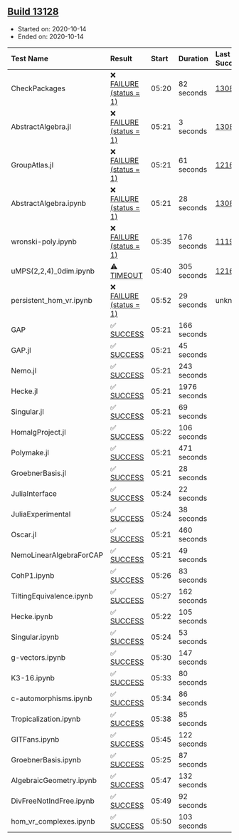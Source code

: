 ## [Build 13128](https://oscarci.mathematik.uni-kl.de/job/oscar/13128/)

* Started on: 2020-10-14
* Ended on: 2020-10-14

| Test Name    | Result | Start | Duration | Last Success | First Failure |
|:-------------|:-------|:------|:---------|:-------------|:--------------|
| CheckPackages | ❌ [FAILURE (status = 1)](https://oscarci.mathematik.uni-kl.de/job/oscar/13128/artifact/logs/build-13128/CheckPackages.log) | 05:20 | 82 seconds | [13085](https://oscarci.mathematik.uni-kl.de/job/oscar/13085/) | [13086](https://oscarci.mathematik.uni-kl.de/job/oscar/13086/) |
| AbstractAlgebra.jl | ❌ [FAILURE (status = 1)](https://oscarci.mathematik.uni-kl.de/job/oscar/13128/artifact/logs/build-13128/AbstractAlgebra.jl.log) | 05:21 | 3 seconds | [13085](https://oscarci.mathematik.uni-kl.de/job/oscar/13085/) | [13086](https://oscarci.mathematik.uni-kl.de/job/oscar/13086/) |
| GroupAtlas.jl | ❌ [FAILURE (status = 1)](https://oscarci.mathematik.uni-kl.de/job/oscar/13128/artifact/logs/build-13128/GroupAtlas.jl.log) | 05:21 | 61 seconds | [12167](https://oscarci.mathematik.uni-kl.de/job/oscar/12167/) | [12168](https://oscarci.mathematik.uni-kl.de/job/oscar/12168/) |
| AbstractAlgebra.ipynb | ❌ [FAILURE (status = 1)](https://oscarci.mathematik.uni-kl.de/job/oscar/13128/artifact/logs/build-13128/AbstractAlgebra.ipynb.log) | 05:21 | 28 seconds | [13085](https://oscarci.mathematik.uni-kl.de/job/oscar/13085/) | [13086](https://oscarci.mathematik.uni-kl.de/job/oscar/13086/) |
| wronski-poly.ipynb | ❌ [FAILURE (status = 1)](https://oscarci.mathematik.uni-kl.de/job/oscar/13128/artifact/logs/build-13128/wronski-poly.ipynb.log) | 05:35 | 176 seconds | [11192](https://oscarci.mathematik.uni-kl.de/job/oscar/11192/) | [11193](https://oscarci.mathematik.uni-kl.de/job/oscar/11193/) |
| uMPS(2,2,4)_0dim.ipynb | ⚠ [TIMEOUT](https://oscarci.mathematik.uni-kl.de/job/oscar/13128/artifact/logs/build-13128/uMPS-2-2-4-_0dim.ipynb.log) | 05:40 | 305 seconds | [12167](https://oscarci.mathematik.uni-kl.de/job/oscar/12167/) | [12168](https://oscarci.mathematik.uni-kl.de/job/oscar/12168/) |
| persistent_hom_vr.ipynb | ❌ [FAILURE (status = 1)](https://oscarci.mathematik.uni-kl.de/job/oscar/13128/artifact/logs/build-13128/persistent_hom_vr.ipynb.log) | 05:52 | 29 seconds | unknown | unknown |
| GAP | ✅ [SUCCESS](https://oscarci.mathematik.uni-kl.de/job/oscar/13128/artifact/logs/build-13128/GAP.log) | 05:21 | 166 seconds |  |  |
| GAP.jl | ✅ [SUCCESS](https://oscarci.mathematik.uni-kl.de/job/oscar/13128/artifact/logs/build-13128/GAP.jl.log) | 05:21 | 45 seconds |  |  |
| Nemo.jl | ✅ [SUCCESS](https://oscarci.mathematik.uni-kl.de/job/oscar/13128/artifact/logs/build-13128/Nemo.jl.log) | 05:21 | 243 seconds |  |  |
| Hecke.jl | ✅ [SUCCESS](https://oscarci.mathematik.uni-kl.de/job/oscar/13128/artifact/logs/build-13128/Hecke.jl.log) | 05:21 | 1976 seconds |  |  |
| Singular.jl | ✅ [SUCCESS](https://oscarci.mathematik.uni-kl.de/job/oscar/13128/artifact/logs/build-13128/Singular.jl.log) | 05:21 | 69 seconds |  |  |
| HomalgProject.jl | ✅ [SUCCESS](https://oscarci.mathematik.uni-kl.de/job/oscar/13128/artifact/logs/build-13128/HomalgProject.jl.log) | 05:22 | 106 seconds |  |  |
| Polymake.jl | ✅ [SUCCESS](https://oscarci.mathematik.uni-kl.de/job/oscar/13128/artifact/logs/build-13128/Polymake.jl.log) | 05:21 | 471 seconds |  |  |
| GroebnerBasis.jl | ✅ [SUCCESS](https://oscarci.mathematik.uni-kl.de/job/oscar/13128/artifact/logs/build-13128/GroebnerBasis.jl.log) | 05:21 | 28 seconds |  |  |
| JuliaInterface | ✅ [SUCCESS](https://oscarci.mathematik.uni-kl.de/job/oscar/13128/artifact/logs/build-13128/JuliaInterface.log) | 05:24 | 22 seconds |  |  |
| JuliaExperimental | ✅ [SUCCESS](https://oscarci.mathematik.uni-kl.de/job/oscar/13128/artifact/logs/build-13128/JuliaExperimental.log) | 05:24 | 38 seconds |  |  |
| Oscar.jl | ✅ [SUCCESS](https://oscarci.mathematik.uni-kl.de/job/oscar/13128/artifact/logs/build-13128/Oscar.jl.log) | 05:21 | 460 seconds |  |  |
| NemoLinearAlgebraForCAP | ✅ [SUCCESS](https://oscarci.mathematik.uni-kl.de/job/oscar/13128/artifact/logs/build-13128/NemoLinearAlgebraForCAP.log) | 05:21 | 49 seconds |  |  |
| CohP1.ipynb | ✅ [SUCCESS](https://oscarci.mathematik.uni-kl.de/job/oscar/13128/artifact/logs/build-13128/CohP1.ipynb.log) | 05:26 | 83 seconds |  |  |
| TiltingEquivalence.ipynb | ✅ [SUCCESS](https://oscarci.mathematik.uni-kl.de/job/oscar/13128/artifact/logs/build-13128/TiltingEquivalence.ipynb.log) | 05:27 | 162 seconds |  |  |
| Hecke.ipynb | ✅ [SUCCESS](https://oscarci.mathematik.uni-kl.de/job/oscar/13128/artifact/logs/build-13128/Hecke.ipynb.log) | 05:22 | 105 seconds |  |  |
| Singular.ipynb | ✅ [SUCCESS](https://oscarci.mathematik.uni-kl.de/job/oscar/13128/artifact/logs/build-13128/Singular.ipynb.log) | 05:24 | 53 seconds |  |  |
| g-vectors.ipynb | ✅ [SUCCESS](https://oscarci.mathematik.uni-kl.de/job/oscar/13128/artifact/logs/build-13128/g-vectors.ipynb.log) | 05:30 | 147 seconds |  |  |
| K3-16.ipynb | ✅ [SUCCESS](https://oscarci.mathematik.uni-kl.de/job/oscar/13128/artifact/logs/build-13128/K3-16.ipynb.log) | 05:33 | 80 seconds |  |  |
| c-automorphisms.ipynb | ✅ [SUCCESS](https://oscarci.mathematik.uni-kl.de/job/oscar/13128/artifact/logs/build-13128/c-automorphisms.ipynb.log) | 05:34 | 86 seconds |  |  |
| Tropicalization.ipynb | ✅ [SUCCESS](https://oscarci.mathematik.uni-kl.de/job/oscar/13128/artifact/logs/build-13128/Tropicalization.ipynb.log) | 05:38 | 85 seconds |  |  |
| GITFans.ipynb | ✅ [SUCCESS](https://oscarci.mathematik.uni-kl.de/job/oscar/13128/artifact/logs/build-13128/GITFans.ipynb.log) | 05:45 | 122 seconds |  |  |
| GroebnerBasis.ipynb | ✅ [SUCCESS](https://oscarci.mathematik.uni-kl.de/job/oscar/13128/artifact/logs/build-13128/GroebnerBasis.ipynb.log) | 05:25 | 87 seconds |  |  |
| AlgebraicGeometry.ipynb | ✅ [SUCCESS](https://oscarci.mathematik.uni-kl.de/job/oscar/13128/artifact/logs/build-13128/AlgebraicGeometry.ipynb.log) | 05:47 | 132 seconds |  |  |
| DivFreeNotIndFree.ipynb | ✅ [SUCCESS](https://oscarci.mathematik.uni-kl.de/job/oscar/13128/artifact/logs/build-13128/DivFreeNotIndFree.ipynb.log) | 05:49 | 92 seconds |  |  |
| hom_vr_complexes.ipynb | ✅ [SUCCESS](https://oscarci.mathematik.uni-kl.de/job/oscar/13128/artifact/logs/build-13128/hom_vr_complexes.ipynb.log) | 05:50 | 103 seconds |  |  |
